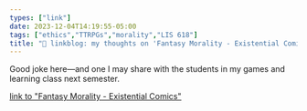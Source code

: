 ```yaml
---
types: ["link"]
date: 2023-12-04T14:19:55-05:00
tags: ["ethics","TTRPGs","morality","LIS 618"]
title: "🔗 linkblog: my thoughts on 'Fantasy Morality - Existential Comics'"
---
```

Good joke here—and one I may share with the students in my games and learning class next semester.

[link to "Fantasy Morality - Existential Comics"](https://existentialcomics.com/comic/527)
